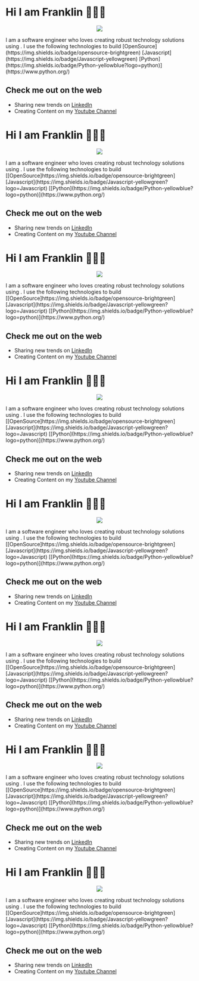 # Hi I am Franklin 👋🌱👀
<div>
  <p align="center">
    <img src="./utils/banner.png"> 
  </p>
</div>
I am a software engineer who loves creating robust technology solutions using .
I use the following technologies to build 
[OpenSource](https://img.shields.io/badge/opensource-brightgreen)
[Javascript](https://img.shields.io/badge/Javascript-yellowgreen)
[Python](https://img.shields.io/badge/Python-yellowblue?logo=python)](https://www.python.org/)

## Check me out on the web
- Sharing new trends on [LinkedIn](https://www.linkedin.com/in/franklinngongang/)
- Creating Content on my [Youtube Channel](https://www.youtube.com/channel/UClLU4FE2edInV3mW6NZm1pw) 

# Hi I am Franklin 👋🌱👀
<div>
  <p align="center">
    <img src="./utils/banner.png"> 
  </p>
</div>
I am a software engineer who loves creating robust technology solutions using .
I use the following technologies to build 
[[OpenSource]https://img.shields.io/badge/opensource-brightgreen]
[Javascript](https://img.shields.io/badge/Javascript-yellowgreen?logo=Javascript)
[[Python](https://img.shields.io/badge/Python-yellowblue?logo=python)](https://www.python.org/)

## Check me out on the web
- Sharing new trends on [LinkedIn](https://www.linkedin.com/in/franklinngongang/)
- Creating Content on my [Youtube Channel](https://www.youtube.com/channel/UClLU4FE2edInV3mW6NZm1pw) 

# Hi I am Franklin 👋🌱👀
<div>
  <p align="center">
    <img src="./utils/banner.png"> 
  </p>
</div>
I am a software engineer who loves creating robust technology solutions using .
I use the following technologies to build 
[[OpenSource]https://img.shields.io/badge/opensource-brightgreen]
[Javascript](https://img.shields.io/badge/Javascript-yellowgreen?logo=Javascript)
[[Python](https://img.shields.io/badge/Python-yellowblue?logo=python)](https://www.python.org/)

## Check me out on the web
- Sharing new trends on [LinkedIn](https://www.linkedin.com/in/franklinngongang/)
- Creating Content on my [Youtube Channel](https://www.youtube.com/channel/UClLU4FE2edInV3mW6NZm1pw) 



# Hi I am Franklin 👋🌱👀
<div>
  <p align="center">
    <img src="./utils/banner.png"> 
  </p>
</div>
I am a software engineer who loves creating robust technology solutions using .
I use the following technologies to build 
[[OpenSource]https://img.shields.io/badge/opensource-brightgreen]
[Javascript](https://img.shields.io/badge/Javascript-yellowgreen?logo=Javascript)
[[Python](https://img.shields.io/badge/Python-yellowblue?logo=python)](https://www.python.org/)

## Check me out on the web
- Sharing new trends on [LinkedIn](https://www.linkedin.com/in/franklinngongang/)
- Creating Content on my [Youtube Channel](https://www.youtube.com/channel/UClLU4FE2edInV3mW6NZm1pw) 



# Hi I am Franklin 👋🌱👀
<div>
  <p align="center">
    <img src="./utils/banner.png"> 
  </p>
</div>
I am a software engineer who loves creating robust technology solutions using .
I use the following technologies to build 
[[OpenSource]https://img.shields.io/badge/opensource-brightgreen]
[Javascript](https://img.shields.io/badge/Javascript-yellowgreen?logo=Javascript)
[[Python](https://img.shields.io/badge/Python-yellowblue?logo=python)](https://www.python.org/)

## Check me out on the web
- Sharing new trends on [LinkedIn](https://www.linkedin.com/in/franklinngongang/)
- Creating Content on my [Youtube Channel](https://www.youtube.com/channel/UClLU4FE2edInV3mW6NZm1pw) 



# Hi I am Franklin 👋🌱👀
<div>
  <p align="center">
    <img src="./utils/banner.png"> 
  </p>
</div>
I am a software engineer who loves creating robust technology solutions using .
I use the following technologies to build 
[[OpenSource]https://img.shields.io/badge/opensource-brightgreen]
[Javascript](https://img.shields.io/badge/Javascript-yellowgreen?logo=Javascript)
[[Python](https://img.shields.io/badge/Python-yellowblue?logo=python)](https://www.python.org/)

## Check me out on the web
- Sharing new trends on [LinkedIn](https://www.linkedin.com/in/franklinngongang/)
- Creating Content on my [Youtube Channel](https://www.youtube.com/channel/UClLU4FE2edInV3mW6NZm1pw) 



# Hi I am Franklin 👋🌱👀
<div>
  <p align="center">
    <img src="./utils/banner.png"> 
  </p>
</div>
I am a software engineer who loves creating robust technology solutions using .
I use the following technologies to build 
[[OpenSource]https://img.shields.io/badge/opensource-brightgreen]
[Javascript](https://img.shields.io/badge/Javascript-yellowgreen?logo=Javascript)
[[Python](https://img.shields.io/badge/Python-yellowblue?logo=python)](https://www.python.org/)

## Check me out on the web
- Sharing new trends on [LinkedIn](https://www.linkedin.com/in/franklinngongang/)
- Creating Content on my [Youtube Channel](https://www.youtube.com/channel/UClLU4FE2edInV3mW6NZm1pw) 



# Hi I am Franklin 👋🌱👀
<div>
  <p align="center">
    <img src="./utils/banner.png"> 
  </p>
</div>
I am a software engineer who loves creating robust technology solutions using .
I use the following technologies to build 
[[OpenSource]https://img.shields.io/badge/opensource-brightgreen]
[Javascript](https://img.shields.io/badge/Javascript-yellowgreen?logo=Javascript)
[[Python](https://img.shields.io/badge/Python-yellowblue?logo=python)](https://www.python.org/)

## Check me out on the web
- Sharing new trends on [LinkedIn](https://www.linkedin.com/in/franklinngongang/)
- Creating Content on my [Youtube Channel](https://www.youtube.com/channel/UClLU4FE2edInV3mW6NZm1pw) 




